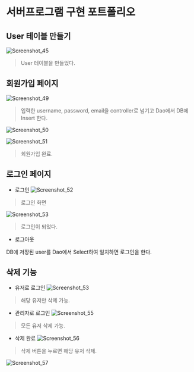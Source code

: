 # 서버프로그램 구현 포트폴리오

## User 테이블 만들기

![Screenshot_45](https://user-images.githubusercontent.com/74044226/104277969-32b98980-54eb-11eb-8c13-f825a504916f.png)

> User 테이블을 만들었다.


## 회원가입 페이지

![Screenshot_49](https://user-images.githubusercontent.com/74044226/104278248-a22f7900-54eb-11eb-878a-021975ea546d.png)

> 입력한 username, password, email을 controller로 넘기고 Dao에서 DB에 Insert 한다.

![Screenshot_50](https://user-images.githubusercontent.com/74044226/104278280-afe4fe80-54eb-11eb-96d4-0aba9d9a4bf8.png)

![Screenshot_51](https://user-images.githubusercontent.com/74044226/104278606-34d01800-54ec-11eb-92c9-b7c85b61c71a.png)

> 회원가입 완료.

## 로그인 페이지

- 로그인
![Screenshot_52](https://user-images.githubusercontent.com/74044226/104278306-bbd0c080-54eb-11eb-9596-02be4d9aee47.png)

> 로그인 화면

![Screenshot_53](https://user-images.githubusercontent.com/74044226/104278343-ce4afa00-54eb-11eb-8286-82a8df7741f0.png)

> 로그인이 되었다.

- 로그아웃


DB에 저장된 user를 Dao에서 Select하여 일치하면 로그인을 한다.

## 삭제 기능

- 유저로 로그인
![Screenshot_53](https://user-images.githubusercontent.com/74044226/104278343-ce4afa00-54eb-11eb-8286-82a8df7741f0.png)

> 해당 유저만 삭제 가능.

- 관리자로 로그인
![Screenshot_55](https://user-images.githubusercontent.com/74044226/104278445-f8042100-54eb-11eb-9103-d7be10facbef.png)

> 모든 유저 삭제 가능.

- 삭제 완료
![Screenshot_56](https://user-images.githubusercontent.com/74044226/104278543-1f5aee00-54ec-11eb-8dfe-b6f2ae1a95a3.png)

> 삭제 버튼을 누르면 해당 유저 삭제.

![Screenshot_57](https://user-images.githubusercontent.com/74044226/104278720-65b04d00-54ec-11eb-8ee1-2e0c50316906.png)


